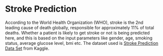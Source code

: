 # Stroke Prediction

According to the World Health Organization (WHO), stroke is the 2nd leading cause of death globally, responsible for approximately 11% of total deaths. Whether a patient is likely to get stroke or not is being predicted here, and this is based on the input parameters like gender, age, smoking status, average glucose level, bmi etc. The dataset used is  [Stroke Prediction Data Set](https://www.kaggle.com/fedesoriano/stroke-prediction-dataset) from Kaggle.
